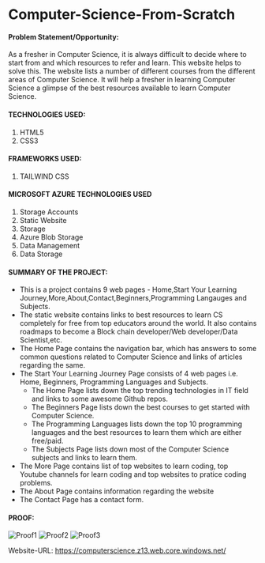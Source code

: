 # Computer-Science-From-Scratch

#### Problem Statement/Opportunity:
As a fresher in Computer Science, it is always difficult to decide where to start from and which resources to refer and learn. This website helps to solve this. The website lists a number of different courses from the different areas of Computer Science. It will help a fresher in learning Computer Science a glimpse of the best resources available to learn Computer Science.

#### TECHNOLOGIES USED:
1. HTML5
2. CSS3

#### FRAMEWORKS USED:
1. TAILWIND CSS

#### MICROSOFT AZURE TECHNOLOGIES USED
1. Storage Accounts
2. Static Website
3. Storage
4. Azure Blob Storage
5. Data Management
6. Data Storage

#### SUMMARY OF THE PROJECT:
- This is a project contains 9 web pages - Home,Start Your Learning Journey,More,About,Contact,Beginners,Programming Langauges and Subjects.
- The static website contains links to best resources to learn CS completely for free from top educators around the world. It also contains roadmaps to become a Block chain developer/Web developer/Data Scientist,etc.
- The Home Page contains the navigation bar, which has answers to some common questions related to Computer Science and links of articles regarding the same.
- The Start Your Learning Journey Page consists of 4 web pages i.e. Home, Beginners, Programming Languages and Subjects.
    - The Home Page lists down the top trending technologies in IT field and links to some awesome Github repos.
    - The Beginners Page lists down the best courses to get started with Computer Science.
    - The Programming Languages lists down the top 10 programming languages and the best resources to learn them which are either free/paid.
    - The Subjects Page lists down most of the Computer Science subjects and links to learn them.
- The More Page contains list of top websites to learn coding, top Youtube channels for learn coding and top websites to pratice coding problems.
- The About Page contains information regarding the website
- The Contact Page has a contact form.

#### PROOF:
![Proof1](https://user-images.githubusercontent.com/72611389/159158391-e9666ae3-fac3-46eb-938b-599d307c8067.JPG)
![Proof2](https://user-images.githubusercontent.com/72611389/159158398-2e09f1e2-a8b8-487d-8f83-766995b9c8c8.JPG)
![Proof3](https://user-images.githubusercontent.com/72611389/159158403-f360d4e9-6ca6-40d1-b31b-a0119592e7d4.JPG)



Website-URL: https://computerscience.z13.web.core.windows.net/
